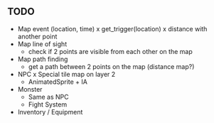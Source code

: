 ## TODO
- Map event (location, time)
  x get_trigger(location)
  x distance with another point
- Map line of sight
  - check if 2 points are visible from each other on the map
- Map path finding
  - get a path between 2 points on the map (distance map?)
- NPC
  x Special tile map on layer 2
  - AnimatedSprite + IA
- Monster
  - Same as NPC
  - Fight System
- Inventory / Equipment